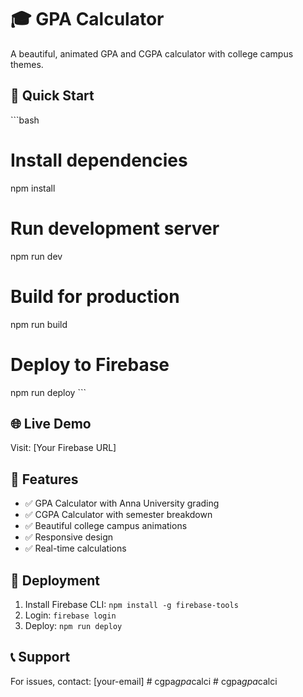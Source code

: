 # 🎓 GPA Calculator

A beautiful, animated GPA and CGPA calculator with college campus themes.

## 🚀 Quick Start

\`\`\`bash
# Install dependencies
npm install

# Run development server
npm run dev

# Build for production
npm run build

# Deploy to Firebase
npm run deploy
\`\`\`

## 🌐 Live Demo

Visit: [Your Firebase URL]

## 📱 Features

- ✅ GPA Calculator with Anna University grading
- ✅ CGPA Calculator with semester breakdown
- ✅ Beautiful college campus animations
- ✅ Responsive design
- ✅ Real-time calculations

## 🔧 Deployment

1. Install Firebase CLI: `npm install -g firebase-tools`
2. Login: `firebase login`
3. Deploy: `npm run deploy`

## 📞 Support

For issues, contact: [your-email]
#   c g p a _ g p a _ c a l c i  
 #   c g p a _ g p a _ c a l c i  
 